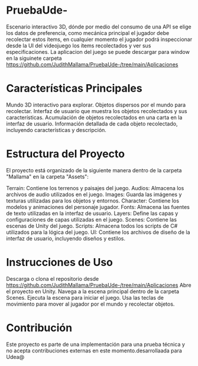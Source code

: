 # PruebaUde-
Escenario interactivo 3D, dónde por medio del consumo de una API se elige los datos de preferencia, como mecánica principal el jugador debe recolectar estos ítems, en cualquier momento el jugador podrá inspeccionar desde la UI del videojuego los ítems recolectados y ver sus especificaciones.
La aplicacion del juego se puede descargar para window en la siguinete carpeta https://github.com/JudithMallama/PruebaUde-/tree/main/Aplicaciones 

# Características Principales
Mundo 3D interactivo para explorar.
Objetos dispersos por el mundo para recolectar.
Interfaz de usuario que muestra los objetos recolectados y sus características.
Acumulación de objetos recolectados en una carta en la interfaz de usuario.
Información detallada de cada objeto recolectado, incluyendo características y descripción.


# Estructura del Proyecto
El proyecto está organizado de la siguiente manera dentro de la carpeta "Mallama" en la carpeta "Assets":

Terrain: Contiene los terrenos y paisajes del juego.
Audios: Almacena los archivos de audio utilizados en el juego.
Images: Guarda las imágenes y texturas utilizadas para los objetos y entornos.
Character: Contiene los modelos y animaciones del personaje jugador.
Fonts: Almacena las fuentes de texto utilizadas en la interfaz de usuario.
Layers: Define las capas y configuraciones de capas utilizadas en el juego.
Scenes: Contiene las escenas de Unity del juego.
Scripts: Almacena todos los scripts de C# utilizados para la lógica del juego.
UI: Contiene los archivos de diseño de la interfaz de usuario, incluyendo diseños y estilos.

# Instrucciones de Uso
Descarga o clona el repositorio desde https://github.com/JudithMallama/PruebaUde-/tree/main/Aplicaciones
Abre el proyecto en Unity.
Navega a la escena principal dentro de la carpeta Scenes.
Ejecuta la escena para iniciar el juego.
Usa las teclas de movimiento para mover al jugador por el mundo y recolectar objetos.

# Contribución
Este proyecto es parte de una implementación para una prueba técnica y no acepta contribuciones externas en este momento.desarrollaada para Udea@
